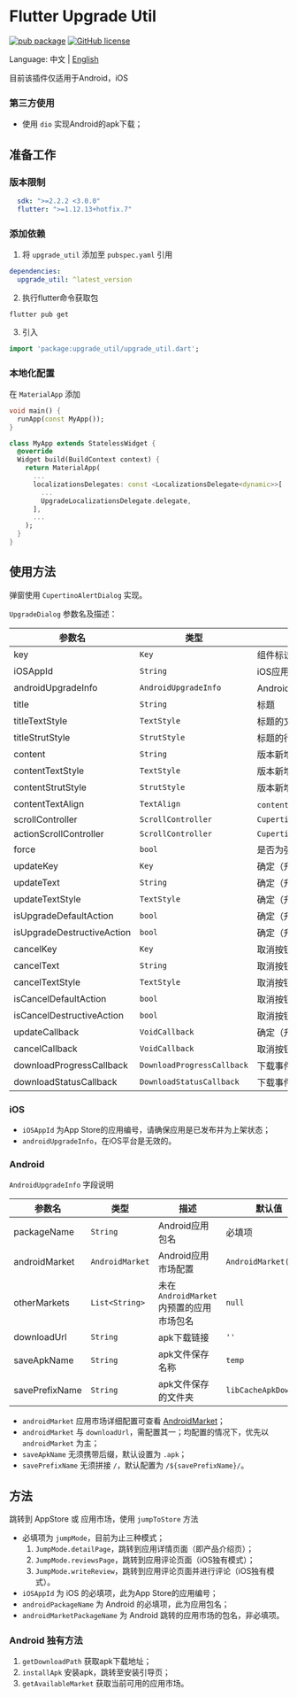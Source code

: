 # Flutter Upgrade Util

[![pub package](https://img.shields.io/pub/v/upgrade_util)](https://pub.dev/packages/upgrade_util)
[![GitHub license](https://img.shields.io/github/license/LiWenHui96/upgrade_util?label=协议&style=flat-square)](https://github.com/LiWenHui96/upgrade_util/blob/master/LICENSE)

Language: 中文 | [English](README.md)

目前该插件仅适用于Android，iOS

### 第三方使用

* 使用 `dio` 实现Android的apk下载；

## 准备工作

### 版本限制

```yaml
  sdk: ">=2.2.2 <3.0.0"
  flutter: ">=1.12.13+hotfix.7"
```

### 添加依赖

1. 将 `upgrade_util` 添加至 `pubspec.yaml` 引用

```yaml
dependencies:
  upgrade_util: ^latest_version
```

2. 执行flutter命令获取包

```
flutter pub get
```

3. 引入

```dart
import 'package:upgrade_util/upgrade_util.dart';
```

### 本地化配置

在 `MaterialApp` 添加

```dart
void main() {
  runApp(const MyApp());
}

class MyApp extends StatelessWidget {
  @override
  Widget build(BuildContext context) {
    return MaterialApp(
      ...
      localizationsDelegates: const <LocalizationsDelegate<dynamic>>[
        ...
        UpgradeLocalizationsDelegate.delegate,
      ],
      ...
    );
  }
}
```

## 使用方法

弹窗使用 `CupertinoAlertDialog` 实现。

`UpgradeDialog` 参数名及描述：

| 参数名                        | 类型                         | 描述                                            | 默认值                                           |
|----------------------------|----------------------------|-----------------------------------------------|-----------------------------------------------|
| key                        | `Key`                      | 组件标识符                                         | `ObjectKey(context)`                          |
| iOSAppId                   | `String`                   | iOS应用商店编号                                     | 必填项                                           |
| androidUpgradeInfo         | `AndroidUpgradeInfo`       | Android升级信息                                   | 必填项                                           |
| title                      | `String`                   | 标题                                            | `UpgradeLocalizations.of(context).title`      |
| titleTextStyle             | `TextStyle`                | 标题的文字样式                                             | `null`                                        |
| titleStrutStyle            | `StrutStyle`               | 标题的行样式                                            | `null`                                        |
| content                    | `String`                   | 版本新增内容                                        | `UpgradeLocalizations.of(context).content`    |
| contentTextStyle           | `TextStyle`                | 版本新增内容的文字样式                                   | `null`                                        |
| contentStrutStyle          | `StrutStyle`               | 版本新增内容的行样式                                    | `null`                                        |
| contentTextAlign           | `TextAlign`                | `content` 对齐方式                                | `TextAlign.start`                             |
| scrollController           | `ScrollController`         | `CupertinoAlertDialog.scrollController`       | `null`                                        |
| actionScrollController     | `ScrollController`         | `CupertinoAlertDialog.actionScrollController` | `null`                                        |
| force                      | `bool`                     | 是否为强制更新                                       | `false`                                       |
| updateKey                  | `Key`                      | 确定（升级）按钮的组件标识符                                | `null`                                        |
| updateText                 | `String`                   | 确定（升级）按钮的文字显示                                 | `UpgradeLocalizations.of(context).updateText` |
| updateTextStyle            | `TextStyle`                | 确定（升级）按钮的文字风格                                 | `null`                                        |
| isUpgradeDefaultAction     | `bool`                     | 确定（升级）按钮是否为默认选项                               | `false`                                       |
| isUpgradeDestructiveAction | `bool`                     | 确定（升级）按钮是否为销毁操作                               | `false`                                       |
| cancelKey                  | `Key`                      | 取消按钮的组件标识符                                    | `null`                                        |
| cancelText                 | `String`                   | 取消按钮的文字显示                                     | `UpgradeLocalizations.of(context).cancelText` |
| cancelTextStyle            | `TextStyle`                | 取消按钮的文字风格                                     | `null`                                        |
| isCancelDefaultAction      | `bool`                     | 取消按钮是否为默认选项                                   | `false`                                       |
| isCancelDestructiveAction  | `bool`                     | 取消按钮是否为销毁操作                                   | `true`                                        |
| updateCallback             | `VoidCallback`             | 确定（升级）按钮的点击事件监听                               | `null`                                        |
| cancelCallback             | `VoidCallback`             | 取消按钮的点击事件监听                                   | `null`                                        |
| downloadProgressCallback   | `DownloadProgressCallback` | 下载事件的进度监听                                     | `null`                                        |
| downloadStatusCallback     | `DownloadStatusCallback`   | 下载事件的状态监听                                     | `null`                                        |

### iOS

* `iOSAppId` 为App Store的应用编号，请确保应用是已发布并为上架状态；
* `androidUpgradeInfo`，在iOS平台是无效的。

### Android

`AndroidUpgradeInfo` 字段说明

| 参数名            | 类型              | 描述                            | 默认值                   |
|----------------|-----------------|-------------------------------|-----------------------|
| packageName    | `String`        | Android应用包名                   | 必填项                   |
| androidMarket  | `AndroidMarket` | Android应用市场配置                 | `AndroidMarket()`     |
| otherMarkets   | `List<String>`  | 未在 `AndroidMarket` 内预置的应用市场包名 | `null`                |
| downloadUrl    | `String`        | apk下载链接                       | `''`                  |
| saveApkName    | `String`        | apk文件保存名称                     | `temp`                |
| savePrefixName | `String`        | apk文件保存的文件夹                   | `libCacheApkDownload` |

* `androidMarket` 应用市场详细配置可查看 [AndroidMarket](lib/src/android/android_market.dart)；
* `androidMarket` 与 `downloadUrl`，需配置其一；均配置的情况下，优先以 `androidMarket` 为主；
* `saveApkName` 无须携带后缀，默认设置为 `.apk`；
* `savePrefixName` 无须拼接 `/`，默认配置为 `/${savePrefixName}/`。

## 方法

跳转到 AppStore 或 应用市场，使用 `jumpToStore` 方法

* 必填项为 `jumpMode`，目前为止三种模式；
    1. `JumpMode.detailPage`，跳转到应用详情页面（即产品介绍页）；
    2. `JumpMode.reviewsPage`，跳转到应用评论页面（iOS独有模式）；
    3. `JumpMode.writeReview`，跳转到应用评论页面并进行评论（iOS独有模式）。
* `iOSAppId` 为 iOS 的必填项，此为App Store的应用编号；
* `androidPackageName` 为 Android 的必填项，此为应用包名；
* `androidMarketPackageName` 为 Android 跳转的应用市场的包名，非必填项。

### Android 独有方法

1. `getDownloadPath` 获取apk下载地址；
2. `installApk` 安装apk，跳转至安装引导页；
3. `getAvailableMarket` 获取当前可用的应用市场。


